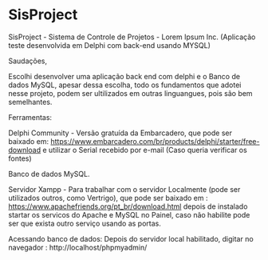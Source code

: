 # SisProject
SisProject - Sistema de Controle de Projetos - Lorem Ipsum Inc. (Aplicação teste desenvolvida em Delphi com back-end usando MYSQL)


Saudações, 


Escolhi desenvolver uma aplicação back end com delphi e o Banco de dados MySQL,
apesar dessa escolha, todo os fundamentos que adotei nesse projeto, podem ser ultilizados em outras linguangues, pois são bem semelhantes.




Ferramentas:

Delphi Community - Versão gratuída da Embarcadero,
que pode ser baixado em: https://www.embarcadero.com/br/products/delphi/starter/free-download e utilizar o Serial recebido por e-mail
(Caso queria verificar os fontes)

Banco de dados MySQL.

Servidor Xampp  - Para trabalhar com o servidor Localmente (pode ser utilizados outros, como Vertrigo), que pode ser baixado em : https://www.apachefriends.org/pt_br/download.html
depois de instalado startar os servicos do Apache e MySQL no Painel, caso não habilite pode ser que exista outro serviço usando as portas.

Acessando banco de dados:
Depois do servidor local habilitado, digitar no navegador : http://localhost/phpmyadmin/

